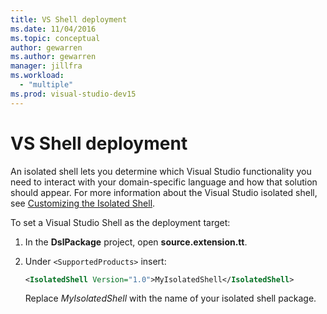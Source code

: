 ```yaml
---
title: VS Shell deployment
ms.date: 11/04/2016
ms.topic: conceptual
author: gewarren
ms.author: gewarren
manager: jillfra
ms.workload:
  - "multiple"
ms.prod: visual-studio-dev15
---
```

# VS Shell deployment

An isolated shell lets you determine which Visual Studio functionality you need to interact with your domain-specific language and how that solution should appear. For more information about the Visual Studio isolated shell, see [Customizing the Isolated Shell](https://vspartner.com/pages/vsshells).

To set a Visual Studio Shell as the deployment target:

1. In the **DslPackage** project, open **source.extension.tt**.

2. Under `<SupportedProducts>` insert:

   ```xml
   <IsolatedShell Version="1.0">MyIsolatedShell</IsolatedShell>
   ```

   Replace *MyIsolatedShell* with the name of your isolated shell package.